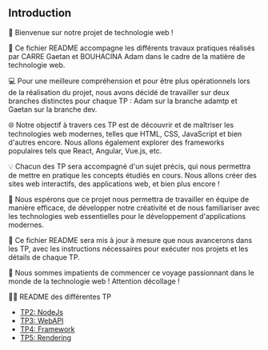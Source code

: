 ## Introduction

👋 Bienvenue sur notre projet de technologie web !

📝 Ce fichier README accompagne les différents travaux pratiques réalisés par CARRE Gaetan et BOUHACINA Adam dans le cadre de la matière de technologie web.

💻 Pour une meilleure compréhension et pour être plus opérationnels lors de la réalisation du projet, nous avons décidé de travailler sur deux branches distinctes pour chaque TP : Adam sur la branche adamtp et Gaetan sur la branche dev.

🌐 Notre objectif à travers ces TP est de découvrir et de maîtriser les technologies web modernes, telles que HTML, CSS, JavaScript et bien d'autres encore. Nous allons également explorer des frameworks populaires tels que React, Angular, Vue.js, etc.

💡 Chacun des TP sera accompagné d'un sujet précis, qui nous permettra de mettre en pratique les concepts étudiés en cours. Nous allons créer des sites web interactifs, des applications web, et bien plus encore !

🤝 Nous espérons que ce projet nous permettra de travailler en équipe de manière efficace, de développer notre créativité et de nous familiariser avec les technologies web essentielles pour le développement d'applications modernes.

📌 Ce fichier README sera mis à jour à mesure que nous avancerons dans les TP, avec les instructions nécessaires pour exécuter nos projets et les détails de chaque TP.

🚀 Nous sommes impatients de commencer ce voyage passionnant dans le monde de la technologie web ! Attention décollage !

👨‍💻 README des différentes TP

* [TP2: NodeJs](https://github.com/GaetanCARRE/ece-webtech-gr01-05/blob/main/readme_lab/lab1_nodejs.md)
* [TP3: WebAPI](https://github.com/GaetanCARRE/ece-webtech-gr01-05/blob/main/readme_lab/lab2_webapi.md)
* [TP4: Framework](https://github.com/GaetanCARRE/ece-webtech-gr01-05/blob/main/readme_lab/lab3_framwork.md)
* [TP5: Rendering](https://github.com/GaetanCARRE/ece-webtech-gr01-05/blob/main/readme_lab/lab4_rendering.md)
